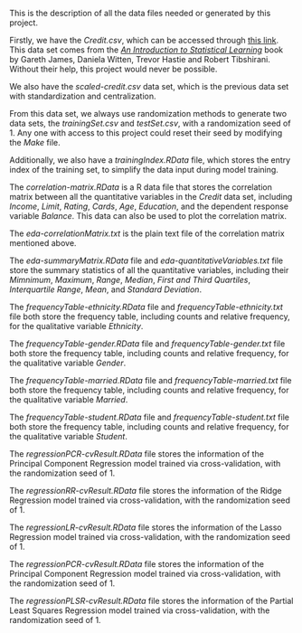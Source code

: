 This is the description of all the data files needed or generated by this project.

Firstly, we have the *Credit.csv*, which can be accessed through [this link](http://www-bcf.usc.edu/~gareth/ISL/Credit.csv). This data set comes from the [*An Introduction to Statistical Learning*](http://www-bcf.usc.edu/~gareth/ISL/data.html) book by Gareth James, Daniela Witten, Trevor Hastie and Robert Tibshirani. Without their help, this project would never be possible.

We also have the *scaled-credit.csv* data set, which is the previous data set with standardization and centralization.

From this data set, we always use randomization methods to generate two data sets, the *trainingSet.csv* and *testSet.csv*, with a randomization seed of 1. Any one with access to this project could reset their seed by modifying the *Make* file.

Additionally, we also have a *trainingIndex.RData* file, which stores the entry index of the training set, to simplify the data input during model training.

The *correlation-matrix.RData* is a R data file that stores the correlation matrix between all the quantitative variables in the *Credit* data set, including *Income*, *Limit*, *Rating*, *Cards*, *Age*, *Education*, and the dependent response variable *Balance*. This data can also be used to plot the correlation matrix.

The *eda-correlationMatrix.txt* is the plain text file of the correlation matrix mentioned above.


The *eda-summaryMatrix.RData* file and *eda-quantitativeVariables.txt* file store the summary statistics of all the quantitative variables, including their *Mimnimum*, *Maximum*, *Range*, *Median*, *First and Third Quartiles*, *Interquartile Range*, *Mean*, and *Standard Deviation*.

The *frequencyTable-ethnicity.RData* file and *frequencyTable-ethnicity.txt* file both store the frequency table, including counts and relative frequency, for the qualitative variable *Ethnicity*.

The *frequencyTable-gender.RData* file and *frequencyTable-gender.txt* file both store the frequency table, including counts and relative frequency, for the qualitative variable *Gender*.

The *frequencyTable-married.RData* file and *frequencyTable-married.txt* file both store the frequency table, including counts and relative frequency, for the qualitative variable *Married*.

The *frequencyTable-student.RData* file and *frequencyTable-student.txt* file both store the frequency table, including counts and relative frequency, for the qualitative variable *Student*.

The *regressionPCR-cvResult.RData* file stores the information of the Principal Component Regression model trained via cross-validation, with the randomization seed of 1.

The *regressionRR-cvResult.RData* file stores the information of the Ridge Regression model trained via cross-validation, with the randomization seed of 1.

The *regressionLR-cvResult.RData* file stores the information of the Lasso Regression model trained via cross-validation, with the randomization seed of 1.

The *regressionPCR-cvResult.RData* file stores the information of the Principal Component Regression model trained via cross-validation, with the randomization seed of 1.

The *regressionPLSR-cvResult.RData* file stores the information of the Partial Least Squares Regression model trained via cross-validation, with the randomization seed of 1.



